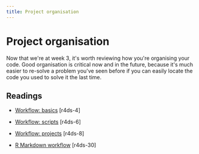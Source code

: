 ```yaml
---
title: Project organisation
---
```


<!-- Generated automatically from project-organisation.yml. Do not edit by hand -->

# Project organisation

Now that we're at week 3, it's worth reviewing how you're organising your code. Good organisation is critical now and in the future, because it's much easier to re-solve a problem you've seen before if you can easily locate the code you used to solve it the last time.

## Readings

  * [Workflow: basics](http://r4ds.had.co.nz/workflow-basics.html) [r4ds-4]

  * [Workflow: scripts](http://r4ds.had.co.nz/workflow-scripts.html) [r4ds-6]

  * [Workflow: projects](http://r4ds.had.co.nz/workflow-projects.html) [r4ds-8]

  * [R Markdown workflow](http://r4ds.had.co.nz/r-markdown-workflow.html) [r4ds-30]




